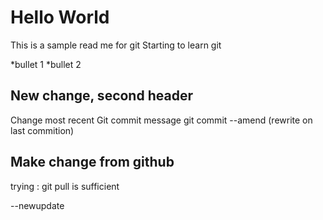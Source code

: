 # Hello World

This is a sample read me for git
Starting to learn git

*bullet 1
*bullet 2

## New change, second header

Change most recent Git commit message
git commit --amend (rewrite on last commition)

## Make change from github

trying : git pull is sufficient

--newupdate